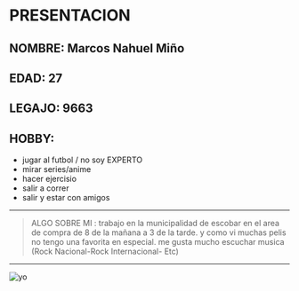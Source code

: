 # PRESENTACION
## **NOMBRE**: Marcos Nahuel Miño
## **EDAD**: 27
## **LEGAJO**: 9663
## **HOBBY**:
* jugar al futbol / no soy EXPERTO
* mirar series/anime 
* hacer ejercisio
* salir a correr
* salir y estar con amigos 
---
>ALGO SOBRE MI :
trabajo  en la municipalidad de escobar en el area de compra de 8 de la mañana a 3 de la tarde. y como vi muchas pelis no tengo una favorita  en especial. me gusta mucho escuchar musica (Rock Nacional-Rock Internacional- Etc)
---
![yo](marcos.jpeg)


